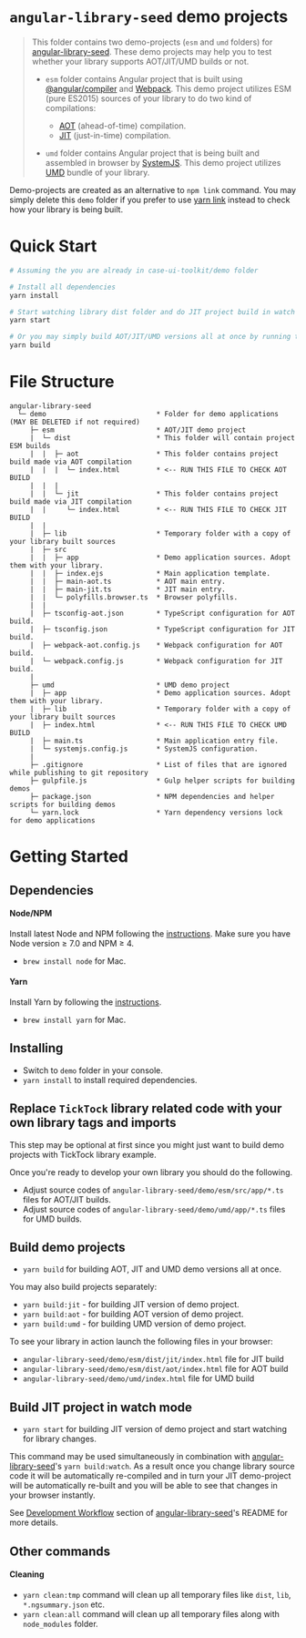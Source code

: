 # `angular-library-seed` demo projects

> This folder contains two demo-projects (`esm` and `umd` folders) for [angular-library-seed](https://github.com/trekhleb/angular-library-seed). These demo projects may help you to test whether your library supports AOT/JIT/UMD builds or not.
>
> - `esm` folder contains Angular project that is built using [@angular/compiler](https://www.npmjs.com/package/@angular/compiler) and [Webpack](https://webpack.js.org/). This demo project utilizes ESM (pure ES2015) sources of your library to do two kind of compilations:
>   - [AOT](https://angular.io/docs/ts/latest/cookbook/aot-compiler.html) (ahead-of-time) compilation.
>   - [JIT](https://angular.io/docs/ts/latest/cookbook/aot-compiler.html) (just-in-time) compilation.
>
> - `umd` folder contains Angular project that is being built and assembled in browser by [SystemJS](https://github.com/systemjs/systemjs). This demo project utilizes [UMD](https://github.com/umdjs/umd) bundle of your library.

Demo-projects are created as an alternative to `npm link` command. You may simply delete this `demo` folder if you prefer to use [yarn link](https://yarnpkg.com/en/docs/cli/link) instead to check how your library is being built.

# Quick Start

```bash
# Assuming the you are already in case-ui-toolkit/demo folder

# Install all dependencies
yarn install

# Start watching library dist folder and do JIT project build in watch mode.
yarn start

# Or you may simply build AOT/JIT/UMD versions all at once by running the following command
yarn build
```

# File Structure

```
angular-library-seed
  └─ demo                           * Folder for demo applications (MAY BE DELETED if not required) 
     ├─ esm                         * AOT/JIT demo project
     |  └─ dist                     * This folder will contain project ESM builds
     |  |  ├─ aot                   * This folder contains project build made via AOT compilation
     |  |  |  └─ index.html         * <-- RUN THIS FILE TO CHECK AOT BUILD
     |  |  |
     |  |  └─ jit                   * This folder contains project build made via JIT compilation
     |  |     └─ index.html         * <-- RUN THIS FILE TO CHECK JIT BUILD
     |  |
     |  ├─ lib                      * Temporary folder with a copy of your library built sources
     |  ├─ src
     |  |  ├─ app                   * Demo application sources. Adopt them with your library.
     |  |  ├─ index.ejs             * Main application template.
     |  |  ├─ main-aot.ts           * AOT main entry.
     |  |  ├─ main-jit.ts           * JIT main entry.
     |  |  └─ polyfills.browser.ts  * Browser polyfills.
     |  |
     |  ├─ tsconfig-aot.json        * TypeScript configuration for AOT build.
     |  ├─ tsconfig.json            * TypeScript configuration for JIT build.
     |  ├─ webpack-aot.config.js    * Webpack configuration for AOT build.
     |  └─ webpack.config.js        * Webpack configuration for JIT build.
     |   
     ├─ umd                         * UMD demo project
     |  ├─ app                      * Demo application sources. Adopt them with your library.
     |  ├─ lib                      * Temporary folder with a copy of your library built sources
     |  ├─ index.html               * <-- RUN THIS FILE TO CHECK UMD BUILD
     |  ├─ main.ts                  * Main application entry file.
     |  └─ systemjs.config.js       * SystemJS configuration.
     |   
     ├─ .gitignore                  * List of files that are ignored while publishing to git repository
     ├─ gulpfile.js                 * Gulp helper scripts for building demos
     ├─ package.json                * NPM dependencies and helper scripts for building demos
     └─ yarn.lock                   * Yarn dependency versions lock for demo applications
```

# Getting Started

## Dependencies

#### Node/NPM
Install latest Node and NPM following the [instructions](https://nodejs.org/en/download/). Make sure you have Node version ≥ 7.0 and NPM ≥ 4.

- `brew install node` for Mac.

#### Yarn
Install Yarn by following the [instructions](https://yarnpkg.com/en/docs/install).

- `brew install yarn` for Mac.

## Installing
- Switch to `demo` folder in your console.
- `yarn install` to install required dependencies.

## Replace `TickTock` library related code with your own library tags and imports
This step may be optional at first since you might just want to build demo projects with TickTock library example.

Once you're ready to develop your own library you should do the following.
- Adjust source codes of `angular-library-seed/demo/esm/src/app/*.ts` files for AOT/JIT builds.
- Adjust source codes of `angular-library-seed/demo/umd/app/*.ts` files for UMD builds.

## Build demo projects
- `yarn build` for building AOT, JIT and UMD demo versions all at once.

You may also build projects separately:
- `yarn build:jit` - for building JIT version of demo project.
- `yarn build:aot` - for building AOT version of demo project.
- `yarn build:umd` - for building UMD version of demo project.

To see your library in action launch the following files in your browser:
- `angular-library-seed/demo/esm/dist/jit/index.html` file for JIT build
- `angular-library-seed/demo/esm/dist/aot/index.html` file for AOT build
- `angular-library-seed/demo/umd/index.html` file for UMD build

## Build JIT project in watch mode
- `yarn start` for building JIT version of demo project and start watching for library changes.

This command may be used simultaneously in combination with [angular-library-seed](https://github.com/trekhleb/angular-library-seed)'s `yarn build:watch`. As a result once you change library source code it will be automatically re-compiled and in turn your JIT demo-project will be automatically re-built and you will be able to see that changes in your browser instantly. 

See [Development Workflow](https://github.com/trekhleb/angular-library-seed#development-workflow) section of [angular-library-seed](https://github.com/trekhleb/angular-library-seed)'s README for more details.

## Other commands

#### Cleaning
- `yarn clean:tmp` command will clean up all temporary files like `dist`, `lib`, `*.ngsummary.json` etc.
- `yarn clean:all` command will clean up all temporary files along with `node_modules` folder. 
